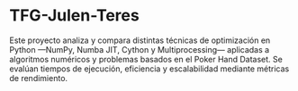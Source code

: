 # TFG-Julen-Teres
Este proyecto analiza y compara distintas técnicas de optimización en Python —NumPy, Numba JIT, Cython y Multiprocessing— aplicadas a algoritmos numéricos y problemas basados en el Poker Hand Dataset. Se evalúan tiempos de ejecución, eficiencia y escalabilidad mediante métricas de rendimiento.
